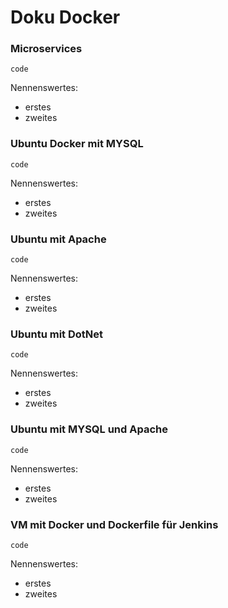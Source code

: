 # Doku Docker
<!-- Speziellere Aktionen in den Vagrantfiles sind hier beschrieben. Dinge die in mehreren files vorkommen werden nur einmal beschrieben. -->


### Microservices
```
code
```
Nennenswertes:
* erstes
* zweites

### Ubuntu Docker mit MYSQL
```
code
```
Nennenswertes:
* erstes
* zweites

### Ubuntu mit Apache
```
code
```
Nennenswertes:
* erstes
* zweites

### Ubuntu mit DotNet
```
code
```
Nennenswertes:
* erstes
* zweites

### Ubuntu mit MYSQL und Apache 
```
code
```
Nennenswertes:
* erstes
* zweites

### VM mit Docker und Dockerfile für Jenkins
```
code
```
Nennenswertes:
* erstes
* zweites
